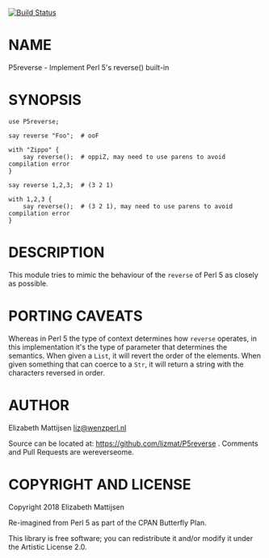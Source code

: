 [![Build Status](https://travis-ci.org/lizmat/P5reverse.svg?branch=master)](https://travis-ci.org/lizmat/P5reverse)

NAME
====

P5reverse - Implement Perl 5's reverse() built-in

SYNOPSIS
========

    use P5reverse;

    say reverse "Foo";  # ooF

    with "Zippo" {
        say reverse();  # oppiZ, may need to use parens to avoid compilation error
    }

    say reverse 1,2,3;  # (3 2 1)

    with 1,2,3 {
        say reverse();  # (3 2 1), may need to use parens to avoid compilation error
    }

DESCRIPTION
===========

This module tries to mimic the behaviour of the `reverse` of Perl 5 as closely as possible.

PORTING CAVEATS
===============

Whereas in Perl 5 the type of context determines how `reverse` operates, in this implementation it's the type of parameter that determines the semantics. When given a `List`, it will revert the order of the elements. When given something that can coerce to a `Str`, it will return a string with the characters reversed in order.

AUTHOR
======

Elizabeth Mattijsen <liz@wenzperl.nl>

Source can be located at: https://github.com/lizmat/P5reverse . Comments and Pull Requests are wereverseome.

COPYRIGHT AND LICENSE
=====================

Copyright 2018 Elizabeth Mattijsen

Re-imagined from Perl 5 as part of the CPAN Butterfly Plan.

This library is free software; you can redistribute it and/or modify it under the Artistic License 2.0.

